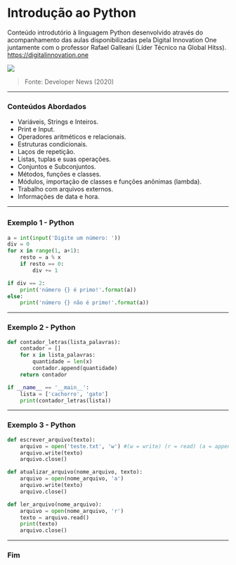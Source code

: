 # Introdução ao Python
Conteúdo introdutório à linguagem Python desenvolvido através do acompanhamento das aulas disponibilizadas pela Digital Innovation One juntamente com o professor Rafael Galleani (Líder Técnico na Global Hitss).  
https://digitalinnovation.one    

![](https://lh3.googleusercontent.com/proxy/B__MA2V4N19_MW0tyxf9kcBUeyf48N41ZFhr8EyfGt-0h6wokKVF5mqREZ81JHoeApAbsE0CODU2vuAXbUquZQw_CdRjUW9RozASrTQSrVJARLk3LStVktbD8vH1R0Mv)
> Fonte: Developer News (2020)  
-------------

### Conteúdos Abordados 

* Variáveis, Strings e Inteiros.
* Print e Input.
* Operadores aritméticos e relacionais.
* Estruturas condicionais.
* Laços de repetição.  
* Listas, tuplas e suas operações.
* Conjuntos e Subconjuntos.
* Métodos, funções e classes.
* Módulos, importação de classes e funções anônimas (lambda).
* Trabalho com arquivos externos.
* Informações de data e hora.
-------------

### Exemplo 1 - Python　

```python
a = int(input('Digite um número: '))
div = 0
for x in range(1, a+1):
    resto = a % x
    if resto == 0:
        div += 1

if div == 2:
    print('número {} é primo!'.format(a))
else:
    print('número {} não é primo!'.format(a))
```  
-------------

### Exemplo 2 - Python

```python
def contador_letras(lista_palavras):
    contador = []
    for x in lista_palavras:
        quantidade = len(x)
        contador.append(quantidade)
    return contador

if __name__ == '__main__':
    lista = ['cachorro', 'gato']
    print(contador_letras(lista))
```  
-------------

### Exemplo 3 - Python

```python
def escrever_arquivo(texto):
    arquivo = open('teste.txt', 'w') #(w = write) (r = read) (a = append)
    arquivo.write(texto)
    arquivo.close()

def atualizar_arquivo(nome_arquivo, texto):
    arquivo = open(nome_arquivo, 'a')
    arquivo.write(texto)
    arquivo.close()

def ler_arquivo(nome_arquivo):
    arquivo = open(nome_arquivo, 'r')
    texto = arquivo.read()
    print(texto)
    arquivo.close()  
```  
-------------
### Fim

